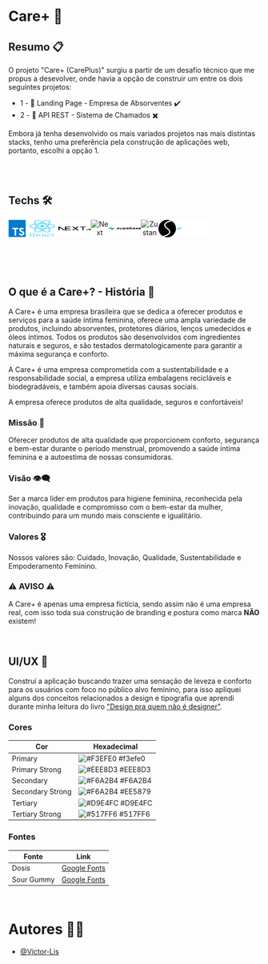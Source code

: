 # Care+ 💖

## Resumo 📋
O projeto "Care+ (CarePlus)" surgiu a partir de um desafio técnico que me propus a desevolver, onde havia a opção de construir um entre os dois seguintes projetos:
- 1 - 🎨 Landing Page - Empresa de Absorventes ✔️
- 2 - 🔧 API REST - Sistema de Chamados ✖️

Embora já tenha desenvolvido os mais variados projetos nas mais distintas stacks, tenho uma preferência pela construção de aplicações web, portanto, escolhi a opção 1. 

<br>
<br>

## Techs 🛠
<div align="center" style="display: flex">
  <img align="center" alt="TypeScript" width="35" height="35" src="https://github.com/devicons/devicon/blob/master/icons/typescript/typescript-original.svg">
  <img align="center" alt="React" width="65" height="35" src="https://github.com/devicons/devicon/blob/master/icons/react/react-original-wordmark.svg">
  <img align="center" alt="NextJS" width="65" height="35" src="https://github.com/devicons/devicon/blob/master/icons/nextjs/nextjs-original-wordmark.svg">
  <img align="center" alt="Next Auth" width="35" height="35" src="https://next-auth.js.org/img/logo/logo-xs.png">
  <img align="center" alt="Supabase" width="65" height="35" src="https://github.com/devicons/devicon/blob/master/icons/supabase/supabase-original-wordmark.svg">
  <img align="center" alt="Zustand" width="35" height="35" src="https://github.com/pmndrs/zustand/raw/main/docs/favicon.ico">
  <img align="center" alt="Swiper" width="35" height="35" src="https://github.com/devicons/devicon/blob/master/icons/swiper/swiper-original.svg">
  <img align="center" alt="Tailwind" width="65" height="35" src="https://github.com/devicons/devicon/blob/master/icons/tailwindcss/tailwindcss-original-wordmark.svg">
</div>

<br>
<br>
<br>
<br>

## O que é a Care+? - História 📜  
A Care+ é uma empresa brasileira que se dedica a oferecer produtos e serviços para a saúde íntima feminina, oferece uma ampla variedade de produtos, incluindo absorventes, protetores diários, lenços umedecidos e óleos íntimos. Todos os produtos são desenvolvidos com ingredientes naturais e seguros, e são testados dermatologicamente para garantir a máxima segurança e conforto.

A Care+ é uma empresa comprometida com a sustentabilidade e a responsabilidade social, a empresa utiliza embalagens recicláveis e biodegradáveis, e também apoia diversas causas sociais.

A empresa oferece produtos de alta qualidade, seguros e confortáveis!

### Missão 🎯
Oferecer produtos de alta qualidade que proporcionem conforto, segurança e bem-estar durante o período menstrual, promovendo a saúde íntima feminina e a autoestima de nossas consumidoras.

### Visão 👁‍🗨
Ser a marca líder em produtos para higiene feminina, reconhecida pela inovação, qualidade e compromisso com o bem-estar da mulher, contribuindo para um mundo mais consciente e igualitário.

### Valores 🎖
Nossos valores são: Cuidado, Inovação, Qualidade, Sustentabilidade e Empoderamento Feminino.

### ⚠️ AVISO ⚠️
A Care+ é apenas uma empresa fictícia, sendo assim não é uma empresa real, com isso toda sua construção de branding e postura como marca **NÃO** existem!

<br>

## UI/UX 🎨
Construí a aplicação buscando trazer uma sensação de leveza e conforto para os usuários com foco no público alvo feminino, para isso apliquei alguns dos conceitos relacionados a design e tipografia que aprendi durante minha leitura do livro ["Design pra quem não é designer"](https://www.linkedin.com/posts/victor-lis-bronzo_ol%C3%A1-rede-hoje-vim-compartilhar-uma-experi%C3%AAncia-activity-7274045545764044800-CeAs?utm_source=share&utm_medium=member_desktop).

### Cores

| Cor               | Hexadecimal                                                |
| ----------------- | ---------------------------------------------------------------- |
| Primary        | ![#F3EFE0](https://via.placeholder.com/10/f3efe0?text=+) #f3efe0 |
| Primary Strong       | ![#EEE8D3](https://via.placeholder.com/10/EEE8D3?text=+) #EEE8D3 |
| Secondary       | ![#F6A2B4](https://via.placeholder.com/10/F6A2B4?text=+) #F6A2B4 |
| Secondary Strong       | ![#F6A2B4](https://via.placeholder.com/10/EE5879?text=+) #EE5879 |
| Tertiary       | ![#D9E4FC](https://via.placeholder.com/10/D9E4FC?text=+) #D9E4FC |
| Tertiary Strong       | ![#517FF6](https://via.placeholder.com/10/517FF6?text=+) #517FF6 |

### Fontes

| Fonte               | Link                                                |
| ----------------- | ---------------------------------------------------------------- |
| Dosis        | [Google Fonts](https://fonts.google.com/specimen/Dosis?query=dosis) |
| Sour Gummy       | [Google Fonts](https://fonts.google.com/specimen/Sour+Gummy?query=Sour+Gummy) |

<br>

# Autores 🧑‍💼
- [@Victor-Lis](https://www.linkedin.com/in/victor-lis-bronzo)
